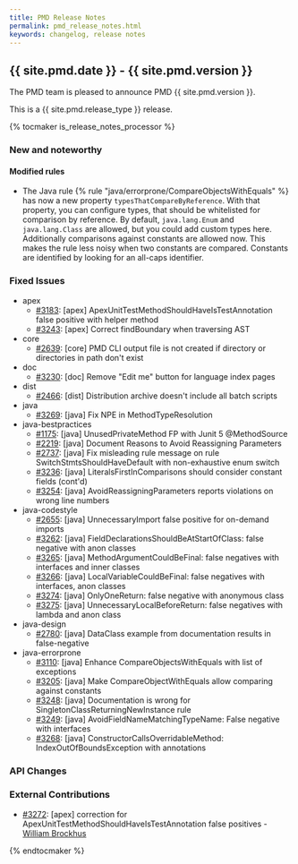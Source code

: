```yaml
---
title: PMD Release Notes
permalink: pmd_release_notes.html
keywords: changelog, release notes
---
```


<!-- NOTE: THESE RELEASE NOTES ARE THOSE FROM MASTER -->
<!-- They were copied to avoid merge conflicts when merging back master -->
<!-- the 7_0_0_release_notes.md is the page to be used when adding new 7.0.0 changes -->


## {{ site.pmd.date }} - {{ site.pmd.version }}

The PMD team is pleased to announce PMD {{ site.pmd.version }}.

This is a {{ site.pmd.release_type }} release.

{% tocmaker is_release_notes_processor %}

### New and noteworthy

#### Modified rules

*   The Java rule {% rule "java/errorprone/CompareObjectsWithEquals" %} has now a new property
    `typesThatCompareByReference`. With that property, you can configure types, that should be whitelisted
    for comparison by reference. By default, `java.lang.Enum` and `java.lang.Class` are allowed, but
    you could add custom types here.
    Additionally comparisons against constants are allowed now. This makes the rule less noisy when two constants
    are compared. Constants are identified by looking for an all-caps identifier.

### Fixed Issues

*   apex
    *   [#3183](https://github.com/pmd/pmd/issues/3183): \[apex] ApexUnitTestMethodShouldHaveIsTestAnnotation false positive with helper method
    *   [#3243](https://github.com/pmd/pmd/pull/3243): \[apex] Correct findBoundary when traversing AST
*   core
    *   [#2639](https://github.com/pmd/pmd/issues/2639): \[core] PMD CLI output file is not created if directory or directories in path don't exist
*   doc
    *   [#3230](https://github.com/pmd/pmd/issues/3230): \[doc] Remove "Edit me" button for language index pages
*   dist
    *   [#2466](https://github.com/pmd/pmd/issues/2466): \[dist] Distribution archive doesn't include all batch scripts
*   java
    *   [#3269](https://github.com/pmd/pmd/pull/3269): \[java] Fix NPE in MethodTypeResolution
*   java-bestpractices
    *   [#1175](https://github.com/pmd/pmd/issues/1175): \[java] UnusedPrivateMethod FP with Junit 5 @MethodSource
    *   [#2219](https://github.com/pmd/pmd/issues/2219): \[java] Document Reasons to Avoid Reassigning Parameters
    *   [#2737](https://github.com/pmd/pmd/issues/2737): \[java] Fix misleading rule message on rule SwitchStmtsShouldHaveDefault with non-exhaustive enum switch
    *   [#3236](https://github.com/pmd/pmd/issues/3236): \[java] LiteralsFirstInComparisons should consider constant fields (cont'd)
    *   [#3254](https://github.com/pmd/pmd/issues/3254): \[java] AvoidReassigningParameters reports violations on wrong line numbers
*   java-codestyle
    *   [#2655](https://github.com/pmd/pmd/issues/2655): \[java] UnnecessaryImport false positive for on-demand imports
    *   [#3262](https://github.com/pmd/pmd/pull/3262): \[java] FieldDeclarationsShouldBeAtStartOfClass: false negative with anon classes
    *   [#3265](https://github.com/pmd/pmd/pull/3265): \[java] MethodArgumentCouldBeFinal: false negatives with interfaces and inner classes
    *   [#3266](https://github.com/pmd/pmd/pull/3266): \[java] LocalVariableCouldBeFinal: false negatives with interfaces, anon classes
    *   [#3274](https://github.com/pmd/pmd/pull/3274): \[java] OnlyOneReturn: false negative with anonymous class
    *   [#3275](https://github.com/pmd/pmd/pull/3275): \[java] UnnecessaryLocalBeforeReturn: false negatives with lambda and anon class
*   java-design
    *   [#2780](https://github.com/pmd/pmd/issues/2780): \[java] DataClass example from documentation results in false-negative
*   java-errorprone
    *   [#3110](https://github.com/pmd/pmd/issues/3110): \[java] Enhance CompareObjectsWithEquals with list of exceptions
    *   [#3205](https://github.com/pmd/pmd/issues/3205): \[java] Make CompareObjectWithEquals allow comparing against constants
    *   [#3248](https://github.com/pmd/pmd/issues/3248): \[java] Documentation is wrong for SingletonClassReturningNewInstance rule
    *   [#3249](https://github.com/pmd/pmd/pull/3249): \[java] AvoidFieldNameMatchingTypeName: False negative with interfaces
    *   [#3268](https://github.com/pmd/pmd/pull/3268): \[java] ConstructorCallsOverridableMethod: IndexOutOfBoundsException with annotations

### API Changes

### External Contributions
*   [#3272](https://github.com/pmd/pmd/pull/3272): \[apex] correction for ApexUnitTestMethodShouldHaveIsTestAnnotation false positives - [William Brockhus](https://github.com/YodaDaCoda)

{% endtocmaker %}


